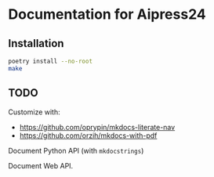# Documentation for Aipress24

## Installation

```bash
poetry install --no-root
make
```

## TODO

Customize with:

- <https://github.com/oprypin/mkdocs-literate-nav>
- <https://github.com/orzih/mkdocs-with-pdf>

Document Python API (with `mkdocstrings`)

Document Web API.
